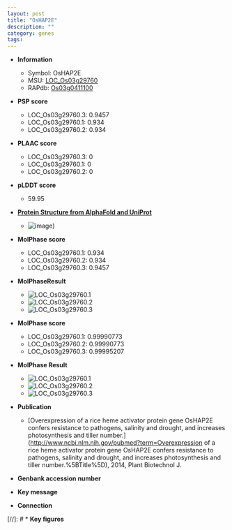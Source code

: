 ```yaml
---
layout: post
title: "OsHAP2E"
description: ""
category: genes
tags: 
---
```


* **Information**  
    + Symbol: OsHAP2E  
    + MSU: [LOC_Os03g29760](http://rice.plantbiology.msu.edu/cgi-bin/ORF_infopage.cgi?orf=LOC_Os03g29760)  
    + RAPdb: [Os03g0411100](http://rapdb.dna.affrc.go.jp/viewer/gbrowse_details/irgsp1?name=Os03g0411100)  

* **PSP score**  
    + LOC_Os03g29760.3: 0.9457 
    + LOC_Os03g29760.1: 0.934 
    + LOC_Os03g29760.2: 0.934 

* **PLAAC score**  
    + LOC_Os03g29760.3: 0 
    + LOC_Os03g29760.1: 0 
    + LOC_Os03g29760.2: 0 

* **pLDDT score**
    + 59.95

* **[Protein Structure from AlphaFold and UniProt](https://www.uniprot.org/uniprotkb/Q852G5/entry#structure)**
    + ![image](https://ricepsp.github.io/images/Q8/AF-Q852G5-F1.png))

* **MolPhase score**
    + LOC_Os03g29760.1: 0.934
    + LOC_Os03g29760.2: 0.934
    + LOC_Os03g29760.3: 0.9457

* **MolPhaseResult**
    + ![LOC_Os03g29760.1](https://ricepsp.github.io/pictures/LOC_Os03g/LOC_Os03g29760.1.png)
    + ![LOC_Os03g29760.2](https://ricepsp.github.io/pictures/LOC_Os03g/LOC_Os03g29760.2.png)
    + ![LOC_Os03g29760.3](https://ricepsp.github.io/pictures/LOC_Os03g/LOC_Os03g29760.3.png)

* **MolPhase score**
    + LOC_Os03g29760.1: 0.99990773
    + LOC_Os03g29760.2: 0.99990773
    + LOC_Os03g29760.3: 0.99995207

* **MolPhase Result**
    + ![LOC_Os03g29760.1](https://304243504.github.io/Pictures/LOC_Os03g/LOC_Os03g29760.1.png)
    + ![LOC_Os03g29760.2](https://304243504.github.io/Pictures/LOC_Os03g/LOC_Os03g29760.2.png)
    + ![LOC_Os03g29760.3](https://304243504.github.io/Pictures/LOC_Os03g/LOC_Os03g29760.3.png)

* **Publication**  
    + [Overexpression of a rice heme activator protein gene OsHAP2E confers resistance to pathogens, salinity and drought, and increases photosynthesis and tiller number.](http://www.ncbi.nlm.nih.gov/pubmed?term=Overexpression of a rice heme activator protein gene OsHAP2E confers resistance to pathogens, salinity and drought, and increases photosynthesis and tiller number.%5BTitle%5D), 2014, Plant Biotechnol J.

* **Genbank accession number**  

* **Key message**  

* **Connection**  

[//]: # * **Key figures**  


